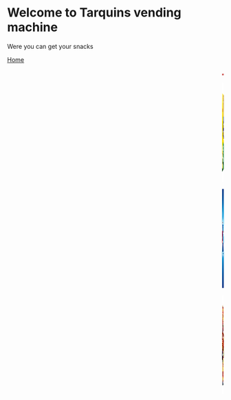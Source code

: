 <!DOCTYPE html>
<html lang="en">
    <link rel="shortcut icon" href="favicon.jpeg" type="image/x-icon"/>
    <link rel="stylesheet" href="style side bar.css">
   


<h1>Welcome to Tarquins vending machine</h1>
<p>Were you can get your snacks<br></p>
    </div>
    <!-- Side navigation -->
<div class="sidenav">
    <a href="#">Home</a>
  </div>
  <div style="padding-left: 500px;" style="padding-bottom: 500px;">
    <p>
        <a href="Sour Raisins.html">
         <img src="Sour Raisins.jpeg">
        </a>
       </p>
    </div>
    <div style="padding-left: 500px;" style="padding-bottom: 500px;">
        <p>
            <a href="Le snack.html">
             <img width="230px" height="230px"  src="Le snack.jpeg">
            </a>
           </p>
        </div>
        <div style="padding-left: 500px;" style="padding-bottom: 500px;">
            <p>
                <a href="Chips.html">
                 <img width="230px" height="230px"  src="chips.jpeg">
                </a>
               </p>
            </div>
            <div style="padding-left: 500px;" style="padding-bottom: 500px;">
                <p>
                    <a href="chub a chub.html">
                     <img width="230px" height="230px"  src="chub a chub.jpeg">
                    </a>
                   </p>
                </div>
</html>
